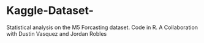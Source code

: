 # Kaggle-Dataset-
Statistical analysis on the M5 Forcasting dataset. Code in R.
A Collaboration with Dustin Vasquez and Jordan Robles
